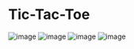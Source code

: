 # Tic-Tac-Toe
![image](https://github.com/AlaaDuridi/Tic-Tac-Toe/assets/51034664/41a9954e-0347-4038-8e0d-5ef3712c379b)
![image](https://github.com/AlaaDuridi/Tic-Tac-Toe/assets/51034664/69193fbd-c2b3-4629-87a9-569c003aabaa)
![image](https://github.com/AlaaDuridi/Tic-Tac-Toe/assets/51034664/03188f52-7898-4952-9cd3-f7ce94b17ea5)
![image](https://github.com/AlaaDuridi/Tic-Tac-Toe/assets/51034664/34d954be-cfcf-4b6c-80fe-adc082f85e44)

